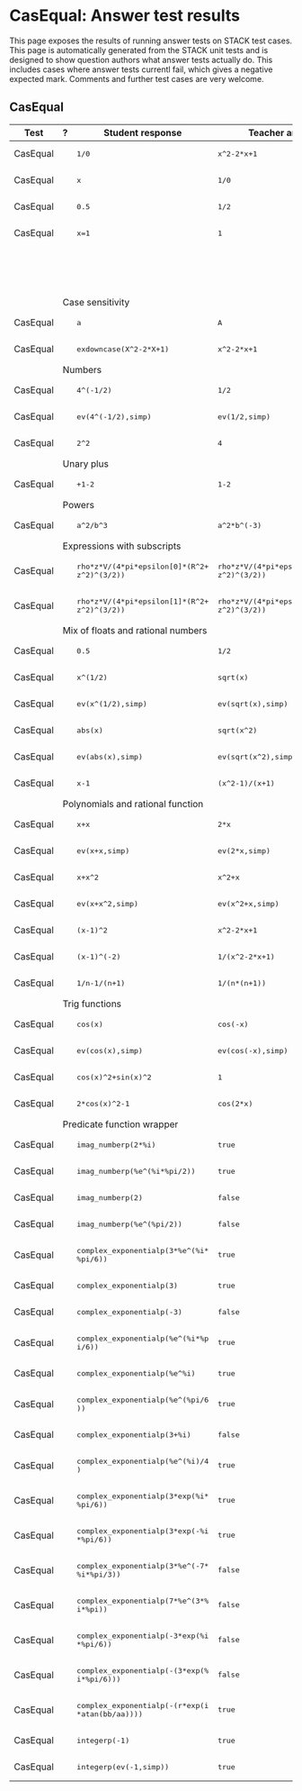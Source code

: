 # CasEqual: Answer test results

This page exposes the results of running answer tests on STACK test cases.  This page is automatically generated from the STACK unit tests and is designed to show question authors what answer tests actually do.  This includes cases where answer tests currentl fail, which gives a negative expected mark.  Comments and further test cases are very welcome.



<h2>CasEqual</h2><div class="no-overflow"><table class="flexible table table-striped table-hover generaltable generalbox stacktestsuite"><thead><tr><th class="header c0" scope="col">Test<div class="commands"></div></th><th class="header c1" scope="col">?<div class="commands"></div></th><th class="header c2" scope="col">Student response<div class="commands"></div></th><th class="header c3" scope="col">Teacher answer<div class="commands"></div></th><th class="header c4" scope="col">Opt<div class="commands"></div></th><th class="header c5" scope="col">Mark<div class="commands"></div></th><th class="header c6" scope="col">Answer note<div class="commands"></div></th>
</tr></thead><tbody>
<tr class="expectedfail">
  <td class="cell c0">CasEqual</td>
  <td class="cell c1"><span style="color:orange;"><i class="fa fa-adjust"></i></span></td>
  <td class="cell c2"><pre>1/0</pre></td>
  <td class="cell c3"><pre>x^2-2*x+1</pre></td>
  <td class="cell c4"></td>
  <td class="cell c5">-1</td>
  <td class="cell c6">ATCASEqual_STACKERROR_SAns.</td>
</tr>
<tr class="expectedfail">
  <td class="cell c0">CasEqual</td>
  <td class="cell c1"><span style="color:orange;"><i class="fa fa-adjust"></i></span></td>
  <td class="cell c2"><pre>x</pre></td>
  <td class="cell c3"><pre>1/0</pre></td>
  <td class="cell c4"></td>
  <td class="cell c5">-1</td>
  <td class="cell c6">ATCASEqual_STACKERROR_TAns.</td>
</tr>
<tr class="pass">
  <td class="cell c0">CasEqual</td>
  <td class="cell c1"><span style="color:green;"><i class="fa fa-check"></i></span></td>
  <td class="cell c2"><pre>0.5</pre></td>
  <td class="cell c3"><pre>1/2</pre></td>
  <td class="cell c4"><pre>x</pre></td>
  <td class="cell c5">0</td>
  <td class="cell c6">ATCASEqual (AlgEquiv-true).</td>
</tr>
<tr class="pass">
  <td class="cell c0">CasEqual</td>
  <td class="cell c1"><span style="color:green;"><i class="fa fa-check"></i></span></td>
  <td class="cell c2"><pre>x=1</pre></td>
  <td class="cell c3"><pre>1</pre></td>
  <td class="cell c4"></td>
  <td class="cell c5">0</td>
  <td class="cell c6">ATCASEqual ATAlgEquiv_TA_not_equation.</td>
</tr>
<tr class="pass">
  <td class="cell c0"><td colspan="2"></td></td>
  <td class="cell c1"><td colspan="4">You have entered an equation, but an equation is not expected here. You may have typed something like "y=2*x+1" when you only needed to type "2*x+1".</td></td>
</tr>
<tr class="notes">
  <td class="cell c0"><td colspan="6">Case sensitivity</td></td>
</tr>
<tr class="pass">
  <td class="cell c0">CasEqual</td>
  <td class="cell c1"><span style="color:green;"><i class="fa fa-check"></i></span></td>
  <td class="cell c2"><pre>a</pre></td>
  <td class="cell c3"><pre>A</pre></td>
  <td class="cell c4"></td>
  <td class="cell c5">0</td>
  <td class="cell c6">ATCASEqual_false.</td>
</tr>
<tr class="pass">
  <td class="cell c0">CasEqual</td>
  <td class="cell c1"><span style="color:green;"><i class="fa fa-check"></i></span></td>
  <td class="cell c2"><pre>exdowncase(X^2-2*X+1)</pre></td>
  <td class="cell c3"><pre>x^2-2*x+1</pre></td>
  <td class="cell c4"></td>
  <td class="cell c5">1</td>
  <td class="cell c6">ATCASEqual_true.</td>
</tr>
<tr class="notes">
  <td class="cell c0"><td colspan="6">Numbers</td></td>
</tr>
<tr class="pass">
  <td class="cell c0">CasEqual</td>
  <td class="cell c1"><span style="color:green;"><i class="fa fa-check"></i></span></td>
  <td class="cell c2"><pre>4^(-1/2)</pre></td>
  <td class="cell c3"><pre>1/2</pre></td>
  <td class="cell c4"></td>
  <td class="cell c5">0</td>
  <td class="cell c6">ATCASEqual (AlgEquiv-true).</td>
</tr>
<tr class="pass">
  <td class="cell c0">CasEqual</td>
  <td class="cell c1"><span style="color:green;"><i class="fa fa-check"></i></span></td>
  <td class="cell c2"><pre>ev(4^(-1/2),simp)</pre></td>
  <td class="cell c3"><pre>ev(1/2,simp)</pre></td>
  <td class="cell c4"></td>
  <td class="cell c5">1</td>
  <td class="cell c6">ATCASEqual_true.</td>
</tr>
<tr class="pass">
  <td class="cell c0">CasEqual</td>
  <td class="cell c1"><span style="color:green;"><i class="fa fa-check"></i></span></td>
  <td class="cell c2"><pre>2^2</pre></td>
  <td class="cell c3"><pre>4</pre></td>
  <td class="cell c4"></td>
  <td class="cell c5">0</td>
  <td class="cell c6">ATCASEqual (AlgEquiv-true).</td>
</tr>
<tr class="notes">
  <td class="cell c0"><td colspan="6">Unary plus</td></td>
</tr>
<tr class="pass">
  <td class="cell c0">CasEqual</td>
  <td class="cell c1"><span style="color:green;"><i class="fa fa-check"></i></span></td>
  <td class="cell c2"><pre>+1-2</pre></td>
  <td class="cell c3"><pre>1-2</pre></td>
  <td class="cell c4"></td>
  <td class="cell c5">0</td>
  <td class="cell c6">ATCASEqual (AlgEquiv-true).</td>
</tr>
<tr class="notes">
  <td class="cell c0"><td colspan="6">Powers</td></td>
</tr>
<tr class="pass">
  <td class="cell c0">CasEqual</td>
  <td class="cell c1"><span style="color:green;"><i class="fa fa-check"></i></span></td>
  <td class="cell c2"><pre>a^2/b^3</pre></td>
  <td class="cell c3"><pre>a^2*b^(-3)</pre></td>
  <td class="cell c4"></td>
  <td class="cell c5">0</td>
  <td class="cell c6">ATCASEqual (AlgEquiv-true).</td>
</tr>
<tr class="notes">
  <td class="cell c0"><td colspan="6">Expressions with subscripts</td></td>
</tr>
<tr class="pass">
  <td class="cell c0">CasEqual</td>
  <td class="cell c1"><span style="color:green;"><i class="fa fa-check"></i></span></td>
  <td class="cell c2"><pre>rho*z*V/(4*pi*epsilon[0]*(R^2+
z^2)^(3/2))</pre></td>
  <td class="cell c3"><pre>rho*z*V/(4*pi*epsilon[0]*(R^2+
z^2)^(3/2))</pre></td>
  <td class="cell c4"></td>
  <td class="cell c5">1</td>
  <td class="cell c6">ATCASEqual_true.</td>
</tr>
<tr class="pass">
  <td class="cell c0">CasEqual</td>
  <td class="cell c1"><span style="color:green;"><i class="fa fa-check"></i></span></td>
  <td class="cell c2"><pre>rho*z*V/(4*pi*epsilon[1]*(R^2+
z^2)^(3/2))</pre></td>
  <td class="cell c3"><pre>rho*z*V/(4*pi*epsilon[0]*(R^2+
z^2)^(3/2))</pre></td>
  <td class="cell c4"></td>
  <td class="cell c5">0</td>
  <td class="cell c6">ATCASEqual_false.</td>
</tr>
<tr class="notes">
  <td class="cell c0"><td colspan="6">Mix of floats and rational numbers</td></td>
</tr>
<tr class="pass">
  <td class="cell c0">CasEqual</td>
  <td class="cell c1"><span style="color:green;"><i class="fa fa-check"></i></span></td>
  <td class="cell c2"><pre>0.5</pre></td>
  <td class="cell c3"><pre>1/2</pre></td>
  <td class="cell c4"></td>
  <td class="cell c5">0</td>
  <td class="cell c6">ATCASEqual (AlgEquiv-true).</td>
</tr>
<tr class="pass">
  <td class="cell c0">CasEqual</td>
  <td class="cell c1"><span style="color:green;"><i class="fa fa-check"></i></span></td>
  <td class="cell c2"><pre>x^(1/2)</pre></td>
  <td class="cell c3"><pre>sqrt(x)</pre></td>
  <td class="cell c4"></td>
  <td class="cell c5">0</td>
  <td class="cell c6">ATCASEqual (AlgEquiv-true).</td>
</tr>
<tr class="pass">
  <td class="cell c0">CasEqual</td>
  <td class="cell c1"><span style="color:green;"><i class="fa fa-check"></i></span></td>
  <td class="cell c2"><pre>ev(x^(1/2),simp)</pre></td>
  <td class="cell c3"><pre>ev(sqrt(x),simp)</pre></td>
  <td class="cell c4"></td>
  <td class="cell c5">1</td>
  <td class="cell c6">ATCASEqual_true.</td>
</tr>
<tr class="pass">
  <td class="cell c0">CasEqual</td>
  <td class="cell c1"><span style="color:green;"><i class="fa fa-check"></i></span></td>
  <td class="cell c2"><pre>abs(x)</pre></td>
  <td class="cell c3"><pre>sqrt(x^2)</pre></td>
  <td class="cell c4"></td>
  <td class="cell c5">0</td>
  <td class="cell c6">ATCASEqual (AlgEquiv-true).</td>
</tr>
<tr class="pass">
  <td class="cell c0">CasEqual</td>
  <td class="cell c1"><span style="color:green;"><i class="fa fa-check"></i></span></td>
  <td class="cell c2"><pre>ev(abs(x),simp)</pre></td>
  <td class="cell c3"><pre>ev(sqrt(x^2),simp)</pre></td>
  <td class="cell c4"></td>
  <td class="cell c5">1</td>
  <td class="cell c6">ATCASEqual_true.</td>
</tr>
<tr class="pass">
  <td class="cell c0">CasEqual</td>
  <td class="cell c1"><span style="color:green;"><i class="fa fa-check"></i></span></td>
  <td class="cell c2"><pre>x-1</pre></td>
  <td class="cell c3"><pre>(x^2-1)/(x+1)</pre></td>
  <td class="cell c4"></td>
  <td class="cell c5">0</td>
  <td class="cell c6">ATCASEqual (AlgEquiv-true).</td>
</tr>
<tr class="notes">
  <td class="cell c0"><td colspan="6">Polynomials and rational function</td></td>
</tr>
<tr class="pass">
  <td class="cell c0">CasEqual</td>
  <td class="cell c1"><span style="color:green;"><i class="fa fa-check"></i></span></td>
  <td class="cell c2"><pre>x+x</pre></td>
  <td class="cell c3"><pre>2*x</pre></td>
  <td class="cell c4"></td>
  <td class="cell c5">0</td>
  <td class="cell c6">ATCASEqual (AlgEquiv-true).</td>
</tr>
<tr class="pass">
  <td class="cell c0">CasEqual</td>
  <td class="cell c1"><span style="color:green;"><i class="fa fa-check"></i></span></td>
  <td class="cell c2"><pre>ev(x+x,simp)</pre></td>
  <td class="cell c3"><pre>ev(2*x,simp)</pre></td>
  <td class="cell c4"></td>
  <td class="cell c5">1</td>
  <td class="cell c6">ATCASEqual_true.</td>
</tr>
<tr class="pass">
  <td class="cell c0">CasEqual</td>
  <td class="cell c1"><span style="color:green;"><i class="fa fa-check"></i></span></td>
  <td class="cell c2"><pre>x+x^2</pre></td>
  <td class="cell c3"><pre>x^2+x</pre></td>
  <td class="cell c4"></td>
  <td class="cell c5">0</td>
  <td class="cell c6">ATCASEqual (AlgEquiv-true).</td>
</tr>
<tr class="pass">
  <td class="cell c0">CasEqual</td>
  <td class="cell c1"><span style="color:green;"><i class="fa fa-check"></i></span></td>
  <td class="cell c2"><pre>ev(x+x^2,simp)</pre></td>
  <td class="cell c3"><pre>ev(x^2+x,simp)</pre></td>
  <td class="cell c4"></td>
  <td class="cell c5">1</td>
  <td class="cell c6">ATCASEqual_true.</td>
</tr>
<tr class="pass">
  <td class="cell c0">CasEqual</td>
  <td class="cell c1"><span style="color:green;"><i class="fa fa-check"></i></span></td>
  <td class="cell c2"><pre>(x-1)^2</pre></td>
  <td class="cell c3"><pre>x^2-2*x+1</pre></td>
  <td class="cell c4"></td>
  <td class="cell c5">0</td>
  <td class="cell c6">ATCASEqual (AlgEquiv-true).</td>
</tr>
<tr class="pass">
  <td class="cell c0">CasEqual</td>
  <td class="cell c1"><span style="color:green;"><i class="fa fa-check"></i></span></td>
  <td class="cell c2"><pre>(x-1)^(-2)</pre></td>
  <td class="cell c3"><pre>1/(x^2-2*x+1)</pre></td>
  <td class="cell c4"></td>
  <td class="cell c5">0</td>
  <td class="cell c6">ATCASEqual (AlgEquiv-true).</td>
</tr>
<tr class="pass">
  <td class="cell c0">CasEqual</td>
  <td class="cell c1"><span style="color:green;"><i class="fa fa-check"></i></span></td>
  <td class="cell c2"><pre>1/n-1/(n+1)</pre></td>
  <td class="cell c3"><pre>1/(n*(n+1))</pre></td>
  <td class="cell c4"></td>
  <td class="cell c5">0</td>
  <td class="cell c6">ATCASEqual (AlgEquiv-true).</td>
</tr>
<tr class="notes">
  <td class="cell c0"><td colspan="6">Trig functions</td></td>
</tr>
<tr class="pass">
  <td class="cell c0">CasEqual</td>
  <td class="cell c1"><span style="color:green;"><i class="fa fa-check"></i></span></td>
  <td class="cell c2"><pre>cos(x)</pre></td>
  <td class="cell c3"><pre>cos(-x)</pre></td>
  <td class="cell c4"></td>
  <td class="cell c5">0</td>
  <td class="cell c6">ATCASEqual (AlgEquiv-true).</td>
</tr>
<tr class="pass">
  <td class="cell c0">CasEqual</td>
  <td class="cell c1"><span style="color:green;"><i class="fa fa-check"></i></span></td>
  <td class="cell c2"><pre>ev(cos(x),simp)</pre></td>
  <td class="cell c3"><pre>ev(cos(-x),simp)</pre></td>
  <td class="cell c4"></td>
  <td class="cell c5">1</td>
  <td class="cell c6">ATCASEqual_true.</td>
</tr>
<tr class="pass">
  <td class="cell c0">CasEqual</td>
  <td class="cell c1"><span style="color:green;"><i class="fa fa-check"></i></span></td>
  <td class="cell c2"><pre>cos(x)^2+sin(x)^2</pre></td>
  <td class="cell c3"><pre>1</pre></td>
  <td class="cell c4"></td>
  <td class="cell c5">0</td>
  <td class="cell c6">ATCASEqual (AlgEquiv-true).</td>
</tr>
<tr class="pass">
  <td class="cell c0">CasEqual</td>
  <td class="cell c1"><span style="color:green;"><i class="fa fa-check"></i></span></td>
  <td class="cell c2"><pre>2*cos(x)^2-1</pre></td>
  <td class="cell c3"><pre>cos(2*x)</pre></td>
  <td class="cell c4"></td>
  <td class="cell c5">0</td>
  <td class="cell c6">ATCASEqual (AlgEquiv-true).</td>
</tr>
<tr class="notes">
  <td class="cell c0"><td colspan="6">Predicate function wrapper</td></td>
</tr>
<tr class="pass">
  <td class="cell c0">CasEqual</td>
  <td class="cell c1"><span style="color:green;"><i class="fa fa-check"></i></span></td>
  <td class="cell c2"><pre>imag_numberp(2*%i)</pre></td>
  <td class="cell c3"><pre>true</pre></td>
  <td class="cell c4"></td>
  <td class="cell c5">1</td>
  <td class="cell c6">ATCASEqual_true.</td>
</tr>
<tr class="pass">
  <td class="cell c0">CasEqual</td>
  <td class="cell c1"><span style="color:green;"><i class="fa fa-check"></i></span></td>
  <td class="cell c2"><pre>imag_numberp(%e^(%i*%pi/2))</pre></td>
  <td class="cell c3"><pre>true</pre></td>
  <td class="cell c4"></td>
  <td class="cell c5">1</td>
  <td class="cell c6">ATCASEqual_true.</td>
</tr>
<tr class="pass">
  <td class="cell c0">CasEqual</td>
  <td class="cell c1"><span style="color:green;"><i class="fa fa-check"></i></span></td>
  <td class="cell c2"><pre>imag_numberp(2)</pre></td>
  <td class="cell c3"><pre>false</pre></td>
  <td class="cell c4"></td>
  <td class="cell c5">1</td>
  <td class="cell c6">ATCASEqual_true.</td>
</tr>
<tr class="pass">
  <td class="cell c0">CasEqual</td>
  <td class="cell c1"><span style="color:green;"><i class="fa fa-check"></i></span></td>
  <td class="cell c2"><pre>imag_numberp(%e^(%pi/2))</pre></td>
  <td class="cell c3"><pre>false</pre></td>
  <td class="cell c4"></td>
  <td class="cell c5">1</td>
  <td class="cell c6">ATCASEqual_true.</td>
</tr>
<tr class="pass">
  <td class="cell c0">CasEqual</td>
  <td class="cell c1"><span style="color:green;"><i class="fa fa-check"></i></span></td>
  <td class="cell c2"><pre>complex_exponentialp(3*%e^(%i*
%pi/6))</pre></td>
  <td class="cell c3"><pre>true</pre></td>
  <td class="cell c4"></td>
  <td class="cell c5">1</td>
  <td class="cell c6">ATCASEqual_true.</td>
</tr>
<tr class="pass">
  <td class="cell c0">CasEqual</td>
  <td class="cell c1"><span style="color:green;"><i class="fa fa-check"></i></span></td>
  <td class="cell c2"><pre>complex_exponentialp(3)</pre></td>
  <td class="cell c3"><pre>true</pre></td>
  <td class="cell c4"></td>
  <td class="cell c5">1</td>
  <td class="cell c6">ATCASEqual_true.</td>
</tr>
<tr class="pass">
  <td class="cell c0">CasEqual</td>
  <td class="cell c1"><span style="color:green;"><i class="fa fa-check"></i></span></td>
  <td class="cell c2"><pre>complex_exponentialp(-3)</pre></td>
  <td class="cell c3"><pre>false</pre></td>
  <td class="cell c4"></td>
  <td class="cell c5">1</td>
  <td class="cell c6">ATCASEqual_true.</td>
</tr>
<tr class="pass">
  <td class="cell c0">CasEqual</td>
  <td class="cell c1"><span style="color:green;"><i class="fa fa-check"></i></span></td>
  <td class="cell c2"><pre>complex_exponentialp(%e^(%i*%p
i/6))</pre></td>
  <td class="cell c3"><pre>true</pre></td>
  <td class="cell c4"></td>
  <td class="cell c5">1</td>
  <td class="cell c6">ATCASEqual_true.</td>
</tr>
<tr class="pass">
  <td class="cell c0">CasEqual</td>
  <td class="cell c1"><span style="color:green;"><i class="fa fa-check"></i></span></td>
  <td class="cell c2"><pre>complex_exponentialp(%e^%i)</pre></td>
  <td class="cell c3"><pre>true</pre></td>
  <td class="cell c4"></td>
  <td class="cell c5">1</td>
  <td class="cell c6">ATCASEqual_true.</td>
</tr>
<tr class="pass">
  <td class="cell c0">CasEqual</td>
  <td class="cell c1"><span style="color:green;"><i class="fa fa-check"></i></span></td>
  <td class="cell c2"><pre>complex_exponentialp(%e^(%pi/6
))</pre></td>
  <td class="cell c3"><pre>true</pre></td>
  <td class="cell c4"></td>
  <td class="cell c5">1</td>
  <td class="cell c6">ATCASEqual_true.</td>
</tr>
<tr class="pass">
  <td class="cell c0">CasEqual</td>
  <td class="cell c1"><span style="color:green;"><i class="fa fa-check"></i></span></td>
  <td class="cell c2"><pre>complex_exponentialp(3+%i)</pre></td>
  <td class="cell c3"><pre>false</pre></td>
  <td class="cell c4"></td>
  <td class="cell c5">1</td>
  <td class="cell c6">ATCASEqual_true.</td>
</tr>
<tr class="pass">
  <td class="cell c0">CasEqual</td>
  <td class="cell c1"><span style="color:green;"><i class="fa fa-check"></i></span></td>
  <td class="cell c2"><pre>complex_exponentialp(%e^(%i)/4
)</pre></td>
  <td class="cell c3"><pre>true</pre></td>
  <td class="cell c4"></td>
  <td class="cell c5">1</td>
  <td class="cell c6">ATCASEqual_true.</td>
</tr>
<tr class="pass">
  <td class="cell c0">CasEqual</td>
  <td class="cell c1"><span style="color:green;"><i class="fa fa-check"></i></span></td>
  <td class="cell c2"><pre>complex_exponentialp(3*exp(%i*
%pi/6))</pre></td>
  <td class="cell c3"><pre>true</pre></td>
  <td class="cell c4"></td>
  <td class="cell c5">1</td>
  <td class="cell c6">ATCASEqual_true.</td>
</tr>
<tr class="pass">
  <td class="cell c0">CasEqual</td>
  <td class="cell c1"><span style="color:green;"><i class="fa fa-check"></i></span></td>
  <td class="cell c2"><pre>complex_exponentialp(3*exp(-%i
*%pi/6))</pre></td>
  <td class="cell c3"><pre>true</pre></td>
  <td class="cell c4"></td>
  <td class="cell c5">1</td>
  <td class="cell c6">ATCASEqual_true.</td>
</tr>
<tr class="pass">
  <td class="cell c0">CasEqual</td>
  <td class="cell c1"><span style="color:green;"><i class="fa fa-check"></i></span></td>
  <td class="cell c2"><pre>complex_exponentialp(3*%e^(-7*
%i*%pi/3))</pre></td>
  <td class="cell c3"><pre>false</pre></td>
  <td class="cell c4"></td>
  <td class="cell c5">1</td>
  <td class="cell c6">ATCASEqual_true.</td>
</tr>
<tr class="pass">
  <td class="cell c0">CasEqual</td>
  <td class="cell c1"><span style="color:green;"><i class="fa fa-check"></i></span></td>
  <td class="cell c2"><pre>complex_exponentialp(7*%e^(3*%
i*%pi))</pre></td>
  <td class="cell c3"><pre>false</pre></td>
  <td class="cell c4"></td>
  <td class="cell c5">1</td>
  <td class="cell c6">ATCASEqual_true.</td>
</tr>
<tr class="pass">
  <td class="cell c0">CasEqual</td>
  <td class="cell c1"><span style="color:green;"><i class="fa fa-check"></i></span></td>
  <td class="cell c2"><pre>complex_exponentialp(-3*exp(%i
*%pi/6))</pre></td>
  <td class="cell c3"><pre>false</pre></td>
  <td class="cell c4"></td>
  <td class="cell c5">1</td>
  <td class="cell c6">ATCASEqual_true.</td>
</tr>
<tr class="pass">
  <td class="cell c0">CasEqual</td>
  <td class="cell c1"><span style="color:green;"><i class="fa fa-check"></i></span></td>
  <td class="cell c2"><pre>complex_exponentialp(-(3*exp(%
i*%pi/6)))</pre></td>
  <td class="cell c3"><pre>false</pre></td>
  <td class="cell c4"></td>
  <td class="cell c5">1</td>
  <td class="cell c6">ATCASEqual_true.</td>
</tr>
<tr class="pass">
  <td class="cell c0">CasEqual</td>
  <td class="cell c1"><span style="color:green;"><i class="fa fa-check"></i></span></td>
  <td class="cell c2"><pre>complex_exponentialp(-(r*exp(i
*atan(bb/aa))))</pre></td>
  <td class="cell c3"><pre>true</pre></td>
  <td class="cell c4"></td>
  <td class="cell c5">0</td>
  <td class="cell c6">ATCASEqual_false.</td>
</tr>
<tr class="pass">
  <td class="cell c0">CasEqual</td>
  <td class="cell c1"><span style="color:green;"><i class="fa fa-check"></i></span></td>
  <td class="cell c2"><pre>integerp(-1)</pre></td>
  <td class="cell c3"><pre>true</pre></td>
  <td class="cell c4"></td>
  <td class="cell c5">0</td>
  <td class="cell c6">ATCASEqual_false.</td>
</tr>
<tr class="pass">
  <td class="cell c0">CasEqual</td>
  <td class="cell c1"><span style="color:green;"><i class="fa fa-check"></i></span></td>
  <td class="cell c2"><pre>integerp(ev(-1,simp))</pre></td>
  <td class="cell c3"><pre>true</pre></td>
  <td class="cell c4"></td>
  <td class="cell c5">1</td>
  <td class="cell c6">ATCASEqual_true.</td>
</tr></tbody></table></div>